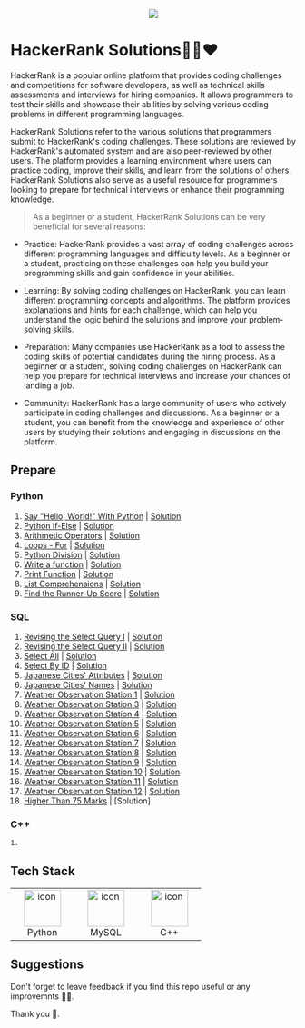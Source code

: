 <p align="center"><a href="https://www.hackerrank.com/sarangiwijemanna"><img src="https://i0.wp.com/gradsingames.com/wp-content/uploads/2016/05/856771_668224053197841_1943699009_o.png" ></a></p>

# HackerRank Solutions💚🚀❤

HackerRank is a popular online platform that provides coding challenges and competitions for software developers, as well as technical skills assessments and interviews for hiring companies. It allows programmers to test their skills and showcase their abilities by solving various coding problems in different programming languages.

HackerRank Solutions refer to the various solutions that programmers submit to HackerRank's coding challenges. These solutions are reviewed by HackerRank's automated system and are also peer-reviewed by other users. The platform provides a learning environment where users can practice coding, improve their skills, and learn from the solutions of others. HackerRank Solutions also serve as a useful resource for programmers looking to prepare for technical interviews or enhance their programming knowledge.

> As a beginner or a student, HackerRank Solutions can be very beneficial for several reasons:

   - Practice: HackerRank provides a vast array of coding challenges across different programming languages and difficulty levels. As a beginner or a student, practicing on these challenges can help you build your programming skills and gain confidence in your abilities.

   - Learning: By solving coding challenges on HackerRank, you can learn different programming concepts and algorithms. The platform provides explanations and hints for each challenge, which can help you understand the logic behind the solutions and improve your problem-solving skills.

   - Preparation: Many companies use HackerRank as a tool to assess the coding skills of potential candidates during the hiring process. As a beginner or a student, solving coding challenges on HackerRank can help you prepare for technical interviews and increase your chances of landing a job.

   - Community: HackerRank has a large community of users who actively participate in coding challenges and discussions. As a beginner or a student, you can benefit from the knowledge and experience of other users by studying their solutions and engaging in discussions on the platform.


## Prepare

### Python

   1. [Say "Hello, World!" With Python](https://www.hackerrank.com/challenges/py-hello-world/problem) | [Solution](https://github.com/sarangiWijemanna/Hacker-Rank-Solutions/blob/main/Python/Say%20Hello%2C%20World.md)
   2. [Python If-Else](https://www.hackerrank.com/challenges/py-if-else/problem) | [Solution](https://github.com/sarangiWijemanna/Hacker-Rank-Solutions/blob/main/Python/Python%20If-Else.md)
   3. [Arithmetic Operators](https://www.hackerrank.com/challenges/python-arithmetic-operators/problem) | [Solution](https://github.com/sarangiWijemanna/Hacker-Rank-Solutions/blob/main/Python/Arithmetic%20Operators.md)
   4. [Loops - For](https://www.hackerrank.com/challenges/python-loops/problem) | [Solution](https://github.com/sarangiWijemanna/Hacker-Rank-Solutions/blob/main/Python/Loops.md)
   5. [Python Division](https://www.hackerrank.com/challenges/python-division/problem) | [Solution](https://github.com/sarangiWijemanna/Hacker-Rank-Solutions/blob/main/Python/Python%20Division.md)
   6. [Write a function](https://www.hackerrank.com/challenges/write-a-function/problem?isFullScreen=true) | [Solution](https://github.com/sarangiWijemanna/Hacker-Rank-Solutions/blob/main/Python/Write%20a%20function.md)
   7. [Print Function](https://www.hackerrank.com/challenges/python-print/problem) | [Solution](https://github.com/sarangiWijemanna/Hacker-Rank-Solutions/blob/main/Python/Print%20Function.md)
   8. [List Comprehensions](https://www.hackerrank.com/challenges/list-comprehensions/problem) | [Solution](https://github.com/sarangiWijemanna/Hacker-Rank-Solutions/blob/main/Python/List%20Comprehensions.md)
   9. [Find the Runner-Up Score](https://www.hackerrank.com/challenges/find-second-maximum-number-in-a-list/problem?isFullScreen=true) | [Solution](https://github.com/sarangiWijemanna/Hacker-Rank-Solutions/blob/main/Python/Find%20the%20Runner-Up%20Score.md)

### SQL

   1. [Revising the Select Query I](https://sltc.ac.lk](https://www.hackerrank.com/challenges/revising-the-select-query/problem)/) | [Solution](https://github.com/sarangiWijemanna/Hacker-Rank-Solutions/blob/main/SQL/Revising%20the%20Select%20Query%20I.md)
   2. [Revising the Select Query II](https://sltc.ac.lk](https://www.hackerrank.com/challenges/revising-the-select-query-2/problem)/) | [Solution](https://github.com/sarangiWijemanna/Hacker-Rank-Solutions/blob/main/SQL/Revising%20the%20Select%20Query%20II.md)
   3. [Select All](https://www.hackerrank.com/challenges/select-all-sql/problem?isFullScreen=true) |  [Solution](https://github.com/sarangiWijemanna/Hacker-Rank-Solutions/blob/main/SQL/Select%20All.md)
   4. [Select By ID](https://www.hackerrank.com/challenges/select-by-id/problem?isFullScreen=true) | [Solution](https://github.com/sarangiWijemanna/Hacker-Rank-Solutions/blob/main/SQL/Select%20By%20ID.md)
   5. [Japanese Cities' Attributes](https://www.hackerrank.com/challenges/japanese-cities-attributes/problem?isFullScreen=true) | [Solution](https://github.com/sarangiWijemanna/Hacker-Rank-Solutions/blob/main/SQL/Japanese%20Cities'%20Attributes.md)
   6. [Japanese Cities' Names](https://www.hackerrank.com/challenges/japanese-cities-name/problem?isFullScreen=true) | [Solution](https://github.com/sarangiWijemanna/Hacker-Rank-Solutions/blob/main/SQL/Japanese%20Cities%20Names.md)
   7. [Weather Observation Station 1](https://www.hackerrank.com/challenges/weather-observation-station-1/problem?isFullScreen=true) | [Solution](https://github.com/sarangiWijemanna/Hacker-Rank-Solutions/blob/main/SQL/Weather%20Observation%20Station%201.md)
   8. [Weather Observation Station 3](https://www.hackerrank.com/challenges/weather-observation-station-3/problem?isFullScreen=true) | [Solution](https://github.com/sarangiWijemanna/Hacker-Rank-Solutions/blob/main/SQL/Weather%20Observation%20Station%203.md)
   9. [Weather Observation Station 4](https://www.hackerrank.com/challenges/weather-observation-station-4/problem?isFullScreen=true) | [Solution](https://github.com/sarangiWijemanna/Hacker-Rank-Solutions/blob/main/SQL/Weather%20Observation%20Station%204.md)
   10. [Weather Observation Station 5](https://www.hackerrank.com/challenges/weather-observation-station-5/problem?isFullScreen=true) | [Solution](https://github.com/sarangiWijemanna/Hacker-Rank-Solutions/blob/main/SQL/Weather%20Observation%20Station%205.md)
   11. [Weather Observation Station 6](https://www.hackerrank.com/challenges/weather-observation-station-6/problem?isFullScreen=true) | [Solution](https://github.com/sarangiWijemanna/Hacker-Rank-Solutions/blob/main/SQL/Weather%20Observation%20Station%206.md)
   12. [Weather Observation Station 7](https://www.hackerrank.com/challenges/weather-observation-station-7/problem?isFullScreen=true) | [Solution](https://github.com/sarangiWijemanna/Hacker-Rank-Solutions/blob/main/SQL/Weather%20Observation%20Station%207.md)
   13. [Weather Observation Station 8](https://www.hackerrank.com/challenges/weather-observation-station-8/problem?isFullScreen=true) | [Solution](https://github.com/sarangiWijemanna/Hacker-Rank-Solutions/blob/main/SQL/Weather%20Observation%20Station%208.md)
   14. [Weather Observation Station 9](https://www.hackerrank.com/challenges/weather-observation-station-9/problem?isFullScreen=true) | [Solution](https://github.com/sarangiWijemanna/Hacker-Rank-Solutions/blob/main/SQL/Weather%20Observation%20Station%209.md) 
   15. [Weather Observation Station 10](https://www.hackerrank.com/challenges/weather-observation-station-10/problem?isFullScreen=true) | [Solution](https://github.com/sarangiWijemanna/Hacker-Rank-Solutions/blob/main/SQL/Weather%20Observation%20Station%2010.md)
   16. [Weather Observation Station 11](https://www.hackerrank.com/challenges/weather-observation-station-11/problem?isFullScreen=true) | [Solution](https://github.com/sarangiWijemanna/Hacker-Rank-Solutions/blob/main/SQL/Weather%20Observation%20Station%2011.md)
   17. [Weather Observation Station 12](https://www.hackerrank.com/challenges/weather-observation-station-12/problem) | [Solution](https://github.com/sarangiWijemanna/Hacker-Rank-Solutions/blob/main/SQL/Weather%20Observation%20Station%2012.md)
   18. [Higher Than 75 Marks](https://www.hackerrank.com/challenges/more-than-75-marks/problem?isFullScreen=true) | [Solution]

    
### C++

    1. 
    
## Tech Stack

<table>
    <tr>
        <td align="center" width="96">
          <a href="#macropower-tech">
            <img src="https://techstack-generator.vercel.app/python-icon.svg" alt="icon" width="65" height="65" />
          </a>
          <br>Python
        </td>  
        <td align="center" width="96">
            <img src="https://techstack-generator.vercel.app/mysql-icon.svg" alt="icon" width="65" height="65" />
          <br>MySQL
        </td>
        <td align="center" width="96">
            <img src="https://techstack-generator.vercel.app/cpp-icon.svg" alt="icon" width="65" height="65" />
          <br>C++
        </td>
    </tr>
</table>


##  Suggestions

Don't forget to leave feedback if you find this repo useful or any improvemnts 🌹🌷.

Thank you 🧡.






